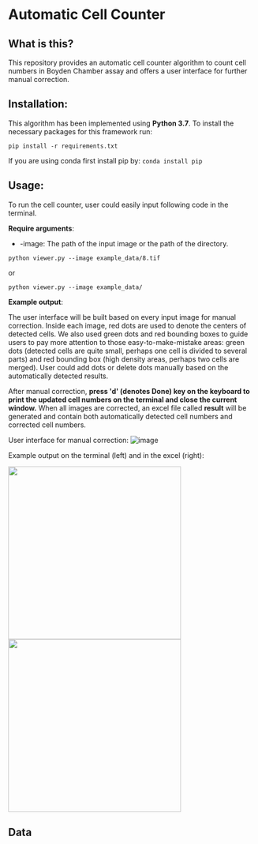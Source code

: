 # Automatic Cell Counter

## What is this?
This repository provides an automatic cell counter algorithm to count cell numbers in Boyden Chamber assay and offers a user interface for further manual correction.

## Installation:
This algorithm has been implemented using **Python 3.7**. To install the necessary packages for this framework run:
```
pip install -r requirements.txt
```
If you are using conda first install pip by: ```conda install pip```


## Usage:

To run the cell counter, user could easily input following code in the terminal.

**Require arguments**:

* -image: The path of the input image or the path of the directory.

```
python viewer.py --image example_data/8.tif
```
or
```
python viewer.py --image example_data/
```

**Example output**:

The user interface will be built based on every input image for manual correction. Inside each image, red dots are used to denote the centers of detected cells. We also used green dots and red bounding boxes to guide users to pay more attention to those easy-to-make-mistake areas: green dots (detected cells are quite small, perhaps one cell is divided to several parts) and red bounding box (high density areas, perhaps two cells are merged). User could add dots or delete dots manually based on the automatically detected results. 

After manual correction, **press 'd' (denotes Done) key on the keyboard to print the updated cell numbers on the terminal and close the current window.** When all images are corrected, an excel file called **result** will be generated and contain both automatically detected cell numbers and corrected cell numbers.

User interface for manual correction:
![image](https://github.com/HelmholtzAI-Consultants-Munich/Automatic-Cell-Counter/blob/master/images/example_result.png)

Example output on the terminal (left) and in the excel (right):
<p float="left">
  <img src="https://github.com/HelmholtzAI-Consultants-Munich/Automatic-Cell-Counter/blob/master/images/Terminal_output.png" width="350" />
  <img src="https://github.com/HelmholtzAI-Consultants-Munich/Automatic-Cell-Counter/blob/master/images/Excel_output.png" width="350" /> 
</p>


## Data

